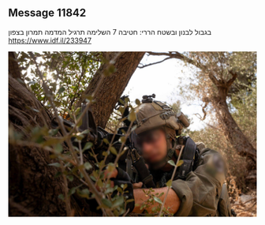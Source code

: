 ## Message 11842

בגבול לבנון ובשטח הררי:
חטיבה 7 השלימה תרגיל המדמה תמרון בצפון
https://www.idf.il/233947

![Photo](11842/11842_photo.jpg)
